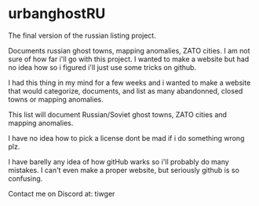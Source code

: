 # urbanghostRU
The final version of the russian listing project.

Documents russian ghost towns, mapping anomalies, ZATO cities. I am not sure of how far i'll go with this project. I wanted to make a website but had no idea how so i figured i'll just use some tricks on github.

I had this thing in my mind for a few weeks and i wanted to make a website that would categorize, documents, and list as many abandonned, closed towns or mapping anomalies.

This list will document Russian/Soviet ghost towns, ZATO cities and mapping anomalies.

I have no idea how to pick a license dont be mad if i do something wrong plz.

I have barelly any idea of how gitHub warks so i'll probably do many mistakes.
I can't even make a proper website, but seriously github is so confusing.

Contact me on Discord at: tiwger
